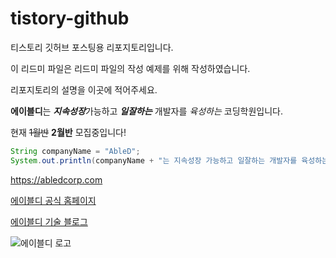# tistory-github
티스토리 깃허브 포스팅용 리포지토리입니다.

이 리드미 파일은 리드미 파일의 작성 예제를 위해 작성하였습니다.

리포지토리의 설명을 이곳에 적어주세요.

**에이블디**는 ***지속성장***가능하고 ___일잘하는___ 개발자를 *육성하는* 코딩학원입니다.

현재 ~~1월반~~ __2월반__ 모집중입니다!

```java
String companyName = "AbleD";
System.out.println(companyName + "는 지속성장 가능하고 일잘하는 개발자를 육성하는 코딩학원입니다.");
```

<https://abledcorp.com>

[에이블디 공식 홈페이지](https://abledcorp.com)

[에이블디 기술 블로그](https://abled.tistory.com, "에이블디의 기술 블로그")

![에이블디 로고](https://abledcorp.com/src/icons/abled_logo.svg)
